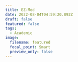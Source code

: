 ```yaml
---
title: EZ-Med
date: 2022-08-04T04:59:20.892Z
draft: false
featured: false
tags:
  - Academic
image:
  filename: featured
  focal_point: Smart
  preview_only: false
---
```

